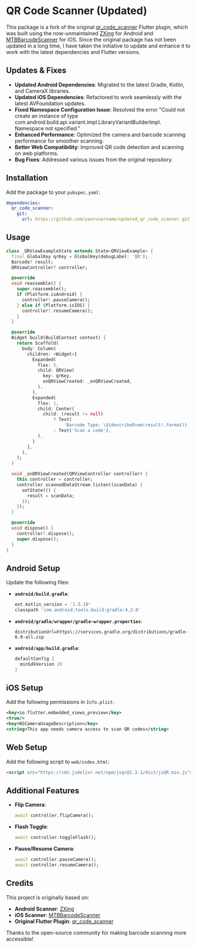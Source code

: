 # QR Code Scanner (Updated)

This package is a fork of the original [qr_code_scanner](https://github.com/juliuscanute/qr_code_scanner) Flutter plugin, which was built using the now-unmaintained [ZXing](https://github.com/zxing/zxing) for Android and [MTBBarcodeScanner](https://github.com/mikebuss/MTBBarcodeScanner) for iOS. Since the original package has not been updated in a long time, I have taken the initiative to update and enhance it to work with the latest dependencies and Flutter versions.

## Updates & Fixes

- **Updated Android Dependencies**: Migrated to the latest Gradle, Kotlin, and CameraX libraries.
- **Updated iOS Dependencies**: Refactored to work seamlessly with the latest AVFoundation updates.
- **Fixed Namespace Configuration Issue**: Resolved the error "Could not create an instance of type com.android.build.api.variant.impl.LibraryVariantBuilderImpl. Namespace not specified."
- **Enhanced Performance**: Optimized the camera and barcode scanning performance for smoother scanning.
- **Better Web Compatibility**: Improved QR code detection and scanning on web platforms.
- **Bug Fixes**: Addressed various issues from the original repository.

## Installation

Add the package to your `pubspec.yaml`:

```yaml
dependencies:
  qr_code_scanner:
    git:
      url: https://github.com/yourusername/updated_qr_code_scanner.git
```

## Usage

```dart
class _QRViewExampleState extends State<QRViewExample> {
  final GlobalKey qrKey = GlobalKey(debugLabel: 'QR');
  Barcode? result;
  QRViewController? controller;

  @override
  void reassemble() {
    super.reassemble();
    if (Platform.isAndroid) {
      controller!.pauseCamera();
    } else if (Platform.isIOS) {
      controller!.resumeCamera();
    }
  }

  @override
  Widget build(BuildContext context) {
    return Scaffold(
      body: Column(
        children: <Widget>[
          Expanded(
            flex: 5,
            child: QRView(
              key: qrKey,
              onQRViewCreated: _onQRViewCreated,
            ),
          ),
          Expanded(
            flex: 1,
            child: Center(
              child: (result != null)
                  ? Text(
                      'Barcode Type: \${describeEnum(result!.format)}   Data: \${result!.code}')
                  : Text('Scan a code'),
            ),
          )
        ],
      ),
    );
  }

  void _onQRViewCreated(QRViewController controller) {
    this.controller = controller;
    controller.scannedDataStream.listen((scanData) {
      setState(() {
        result = scanData;
      });
    });
  }

  @override
  void dispose() {
    controller?.dispose();
    super.dispose();
  }
}
```

## Android Setup

Update the following files:

- **`android/build.gradle`**:
  ```gradle
  ext.kotlin_version = '1.5.10'
  classpath 'com.android.tools.build:gradle:4.2.0'
  ```
- **`android/gradle/wrapper/gradle-wrapper.properties`**:
  ```properties
  distributionUrl=https\://services.gradle.org/distributions/gradle-6.9-all.zip
  ```
- **`android/app/build.gradle`**:
  ```gradle
  defaultConfig {
    minSdkVersion 20
  }
  ```

## iOS Setup

Add the following permissions in `Info.plist`:

```xml
<key>io.flutter.embedded_views_preview</key>
<true/>
<key>NSCameraUsageDescription</key>
<string>This app needs camera access to scan QR codes</string>
```

## Web Setup

Add the following script to `web/index.html`:

```html
<script src="https://cdn.jsdelivr.net/npm/jsqr@1.3.1/dist/jsQR.min.js"></script>
```

## Additional Features

- **Flip Camera**:
  ```dart
  await controller.flipCamera();
  ```
- **Flash Toggle**:
  ```dart
  await controller.toggleFlash();
  ```
- **Pause/Resume Camera**:
  ```dart
  await controller.pauseCamera();
  await controller.resumeCamera();
  ```

## Credits

This project is originally based on:

- **Android Scanner**: [ZXing](https://github.com/zxing/zxing)
- **iOS Scanner**: [MTBBarcodeScanner](https://github.com/mikebuss/MTBBarcodeScanner)
- **Original Flutter Plugin**: [qr_code_scanner](https://github.com/juliuscanute/qr_code_scanner)

Thanks to the open-source community for making barcode scanning more accessible!
